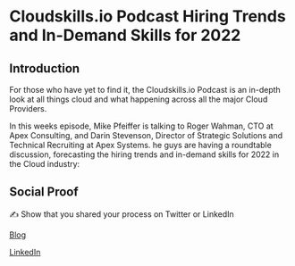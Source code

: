 # Cloudskills.io Podcast Hiring Trends and In-Demand Skills for 2022

## Introduction

For those who have yet to find it, the Cloudskills.io Podcast is an in-depth look at all things cloud and what happening across all the major Cloud Providers.

In this weeks episode, Mike Pfeiffer is talking to Roger Wahman, CTO at Apex Consulting, and Darin Stevenson, Director of Strategic Solutions and Technical Recruiting at Apex Systems. he guys are having a roundtable discussion, forecasting the hiring trends and in-demand skills for 2022 in the Cloud industry:

## Social Proof

✍️ Show that you shared your process on Twitter or LinkedIn

[Blog](https://michaeldurkan.com/2021/12/16/100daysofcloud-day39-cloudskillspodcast/)

[LinkedIn]()
